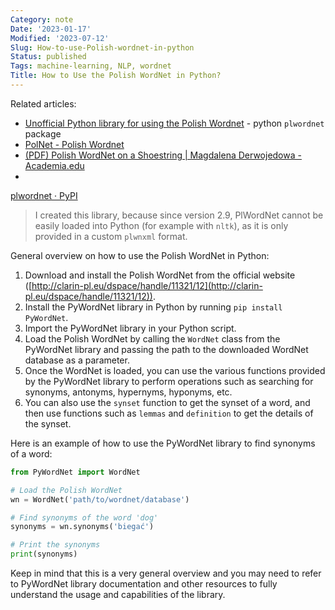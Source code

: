 ```yaml
---
Category: note
Date: '2023-01-17'
Modified: '2023-07-12'
Slug: How-to-use-Polish-wordnet-in-python
Status: published
Tags: machine-learning, NLP, wordnet
Title: How to Use the Polish WordNet in Python?
---
```

Related articles:
- [Unofficial Python library for using the Polish Wordnet](https://pythonawesome.com/unofficial-python-library-for-using-the-polish-wordnet/) - python
`plwordnet` package
- [PolNet - Polish Wordnet](http://ltc.amu.edu.pl/polnet/)
- [(PDF) Polish WordNet on a Shoestring | Magdalena Derwojedowa - Academia.edu](https://www.academia.edu/67032319/Polish_WordNet_on_a_Shoestring)
- 

[plwordnet · PyPI](https://pypi.org/project/plwordnet/)
> I created this library, because since version 2.9, PlWordNet cannot be easily loaded into Python (for example with `nltk`), as it is only provided in a custom `plwnxml` format.

General overview on how to use the Polish WordNet in Python:

1.  Download and install the Polish WordNet from the official website ([http://clarin-pl.eu/dspace/handle/11321/12](http://clarin-pl.eu/dspace/handle/11321/12)).
2.  Install the PyWordNet library in Python by running `pip install PyWordNet`.
3.  Import the PyWordNet library in your Python script.
4.  Load the Polish WordNet by calling the `WordNet` class from the PyWordNet library and passing the path to the downloaded WordNet database as a parameter.
5.  Once the WordNet is loaded, you can use the various functions provided by the PyWordNet library to perform operations such as searching for synonyms, antonyms, hypernyms, hyponyms, etc.
6.  You can also use the `synset` function to get the synset of a word, and then use functions such as `lemmas` and `definition` to get the details of the synset.

Here is an example of how to use the PyWordNet library to find synonyms of a word:

```python
from PyWordNet import WordNet

# Load the Polish WordNet
wn = WordNet('path/to/wordnet/database')

# Find synonyms of the word 'dog'
synonyms = wn.synonyms('biegać')

# Print the synonyms
print(synonyms)

```
Keep in mind that this is a very general overview and you may need to refer to PyWordNet library documentation and other resources to fully understand the usage and capabilities of the library.